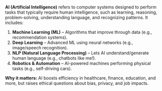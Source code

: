 **AI (Artificial Intelligence)** refers to computer systems designed to perform tasks that typically require human intelligence, such as learning, reasoning, problem-solving, understanding language, and recognizing patterns. It includes:  
1. **Machine Learning (ML)** – Algorithms that improve through data (e.g., recommendation systems).  
2. **Deep Learning** – Advanced ML using neural networks (e.g., image/speech recognition).  
3. **NLP (Natural Language Processing)** – Lets AI understand/generate human language (e.g., chatbots like me!).  
4. **Robotics & Automation** – AI-powered machines performing physical tasks (e.g., self-driving cars).  

**Why it matters:** AI boosts efficiency in healthcare, finance, education, and more, but raises ethical questions about bias, privacy, and job impacts.  

